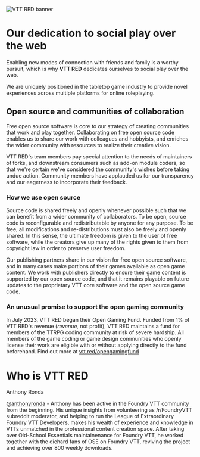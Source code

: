 ![VTT RED banner](https://user-images.githubusercontent.com/1410433/181913372-54ea403a-724f-4757-af14-b6524c29f606.jpg)


# Our dedication to social play over the web

Enabling new modes of connection with friends and family is a worthy pursuit, which is why **VTT RED** dedicates ourselves to social play over the web.

We are uniquely positioned in the tabletop game industry to provide novel experiences across multiple platforms for online roleplaying.

## Open source and communities of collaboration

Free open source software is core to our strategy of creating communities that work and play together. Collaborating on free open source code enables us to share our work with colleagues and hobbyists, and enriches the wider community with resources to realize their creative vision.

VTT RED's team members pay special attention to the needs of maintainers of forks, and downstream consumers such as add-on module coders, so that we're certain we've considered the community's wishes before taking undue action. Community members have applauded us for our transparency and our eagerness to incorporate their feedback.

### How we use open source

Source code is shared freely and openly whenever possible such that we can benefit from a wider community of collaborators. To be open, source code is reconfigurable and redistributable by anyone for any purpose. To be free, all modifications and re-distributions must also be freely and openly shared. In this sense, the ultimate freedom is given to the user of free software, while the creators give up many of the rights given to them from copyright law in order to preserve user freedom.

Our publishing partners share in our vision for free open source software, and in many cases make portions of their games available as open game content. We work with publishers directly to ensure their game content is supported by our open source code, and that it remains playable on future updates to the proprietary VTT core software and the open source game code.

### An unusual promise to support the open gaming community

In July 2023, VTT RED began their Open Gaming Fund. Funded from 1% of VTT RED's revenue (*revenue,* not profit), VTT RED maintains a fund for members of the TTRPG coding community at risk of severe hardship. All members of the game coding or game design communities who openly license their work are eligible with or without applying directly to the fund beforehand. Find out more at [vtt.red/opengamingfund](https://vtt.red/opengamingfund)

# Who is VTT RED

Anthony Ronda

[@anthonyronda](https://github.com/anthonyronda) - Anthony has been active in the Foundry VTT community from the beginning. His unique insights from volunteering as /r/FoundryVTT subreddit moderator, and helping to run the League of Extraordinary Foundry VTT Developers, makes his wealth of experience and knowledge in VTTs unmatched in the professional content creation space. After taking over Old-School Essentials maintainenance for Foundry VTT, he worked together with the diehard fans of OSE on Foundry VTT, reviving the project and achieving over 800 weekly downloads.
